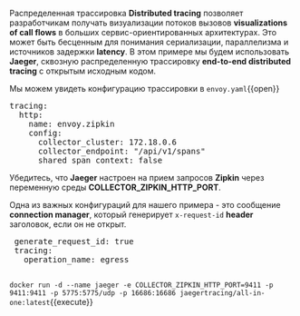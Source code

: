 Распределенная трассировка **Distributed tracing** позволяет разработчикам получать визуализации потоков вызовов **visualizations of call flows** в больших сервис-ориентированных архитектурах. Это может быть бесценным для понимания сериализации, параллелизма и источников задержки **latency**. В этом примере мы будем использовать **Jaeger**, сквозную распределенную трассировку **end-to-end distributed tracing** с открытым исходным кодом.

Мы можем увидеть конфигурацию трассировки в `envoy.yaml`{{open}}

<pre class="file">
tracing:
  http:
    name: envoy.zipkin
    config:
      collector_cluster: 172.18.0.6
      collector_endpoint: "/api/v1/spans"
      shared_span_context: false
</pre>


Убедитесь, что **Jaeger** настроен на прием запросов **Zipkin** через переменную среды  **COLLECTOR_ZIPKIN_HTTP_PORT**.

Одна из важных конфигураций для нашего примера - это сообщение **connection manager**, который генерирует
 `x-request-id` **header** заголовок, если он не открыт.

 <pre class="file">
 generate_request_id: true
 tracing:
   operation_name: egress
 </pre>

`docker run -d --name jaeger -e COLLECTOR_ZIPKIN_HTTP_PORT=9411 -p 9411:9411 -p 5775:5775/udp -p 16686:16686 jaegertracing/all-in-one:latest`{{execute}}
